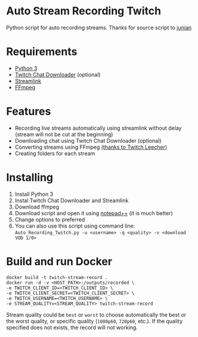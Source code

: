 # Auto Stream Recording Twitch
Python script for auto recording streams.
Thanks for source script to [junian](https://gist.github.com/junian/b41dd8e544bf0e3980c971b0d015f5f6)

# Requirements

* [Python 3](https://www.python.org/downloads/)
* [Twitch Chat Downloader](https://github.com/PetterKraabol/Twitch-Chat-Downloader) (optional)
* [Streamlink](https://github.com/streamlink/streamlink)
* [FFmpeg](http://ffmpeg.org/download.html)

# Features

* Recording live streams automatically using streamlink without delay (stream will not be cut at the beginning)
* Downloading chat using Twitch Chat Downloader (optional)
* Converting streams using FFmpeg [(thanks to Twitch Leecher)](https://github.com/Franiac/TwitchLeecher)
* Creating folders for each stream

# Installing

1. Install Python 3
2. Instal Twitch Chat Downloader and Streamlink
3. Download ffmpeg
4. Download script and open it using [notepad++](https://notepad-plus-plus.org/downloads/) (it is much better)
5. Change options to preferred
6. You can also use this script using command line: ```Auto_Recording_Twitch.py -u <username> -q <quality> -v <download VOD 1/0>```

# Build and run Docker

```
docker build -t twitch-stream-record .
docker run -d -v <HOST_PATH>:/outputs/recorded \
-e TWITCH_CLIENT_ID=<TWITCH_CLIENT_ID> \
-e TWITCH_CLIENT_SECRET=<TWITCH_CLIENT_SECRET> \
-e TWITCH_USERNAME=<TWITCH_USERNAME> \
-e STREAM_QUALITY=<STREAM_QUALITY> twitch-stream-record
```

Stream quality could be `best` or `worst` to choose automatically the best or the worst quality, or specific quality (`1080p60`, `720p60`, etc.). If the quality specified does not exists, the record will not working.
